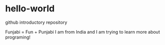 # hello-world
github introductory repository

Funjabi = Fun + Punjabi 
I am from India and I am trying to learn more about programing!

